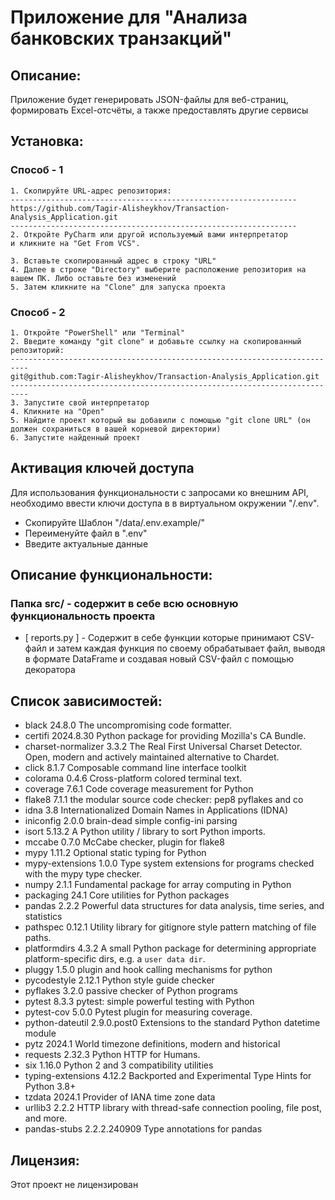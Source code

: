 # Приложение для "Анализа банковских транзакций" 

## Описание:
Приложение будет генерировать JSON-файлы для веб-страниц, формировать Excel-отсчёты,
а также предоставлять другие сервисы

## Установка:

### Способ - 1
```
1. Скопируйте URL-адрес репозитория:
----------------------------------------------------------------
https://github.com/Tagir-Alisheykhov/Transaction-Analysis_Application.git
----------------------------------------------------------------
2. Откройте PyCharm или другой используемый вами интерпретатор
и кликните на "Get From VCS".

3. Вставьте скопированный адрес в строку "URL"
4. Далее в строке "Directory" выберите расположение репозитория на вашем ПК. Либо оставьте без изменений
5. Затем кликните на "Clone" для запуска проекта
```
### Способ - 2
```
1. Откройте "PowerShell" или "Terminal"
2. Введите команду "git clone" и добавьте ссылку на скопированный репозиторий:
--------------------------------------------------------------------------
git@github.com:Tagir-Alisheykhov/Transaction-Analysis_Application.git
--------------------------------------------------------------------------
3. Запустите свой интерпретатор
4. Кликните на "Open"  
5. Найдите проект который вы добавили с помощью "git clone URL" (он должен сохраниться в вашей корневой директории)
6. Запустите найденный проект
```

## Активация ключей доступа
Для использования функциональности с запросами ко внешним API, необходимо ввести ключи доступа в 
в виртуальном окружении "/.env".
- Скопируйте Шаблон "/data/.env.example/" 
- Переименуйте файл в ".env"
- Введите актуальные данные

## Описание функциональности: 
### Папка src/ - содержит в себе всю основную функциональность проекта
- [ reports.py ] - Содержит в себе функции которые принимают CSV-файл и затем каждая функция
по своему обрабатывает файл, выводя в формате DataFrame и создавая новый CSV-файл с помощью декоратора  


## Список зависимостей: 
- black              24.8.0      The uncompromising code formatter.
- certifi            2024.8.30   Python package for providing Mozilla's CA Bundle.
- charset-normalizer 3.3.2       The Real First Universal Charset Detector. Open, modern and actively maintained alternative to Chardet.
- click              8.1.7       Composable command line interface toolkit
- colorama           0.4.6       Cross-platform colored terminal text.
- coverage           7.6.1       Code coverage measurement for Python
- flake8             7.1.1       the modular source code checker: pep8 pyflakes and co
- idna               3.8         Internationalized Domain Names in Applications (IDNA)
- iniconfig          2.0.0       brain-dead simple config-ini parsing
- isort              5.13.2      A Python utility / library to sort Python imports.
- mccabe             0.7.0       McCabe checker, plugin for flake8
- mypy               1.11.2      Optional static typing for Python
- mypy-extensions    1.0.0       Type system extensions for programs checked with the mypy type checker.
- numpy              2.1.1       Fundamental package for array computing in Python
- packaging          24.1        Core utilities for Python packages
- pandas             2.2.2       Powerful data structures for data analysis, time series, and statistics
- pathspec           0.12.1      Utility library for gitignore style pattern matching of file paths.
- platformdirs       4.3.2       A small Python package for determining appropriate platform-specific dirs, e.g. a `user data dir`.
- pluggy             1.5.0       plugin and hook calling mechanisms for python
- pycodestyle        2.12.1      Python style guide checker
- pyflakes           3.2.0       passive checker of Python programs
- pytest             8.3.3       pytest: simple powerful testing with Python
- pytest-cov         5.0.0       Pytest plugin for measuring coverage.
- python-dateutil    2.9.0.post0 Extensions to the standard Python datetime module
- pytz               2024.1      World timezone definitions, modern and historical
- requests           2.32.3      Python HTTP for Humans.
- six                1.16.0      Python 2 and 3 compatibility utilities
- typing-extensions  4.12.2      Backported and Experimental Type Hints for Python 3.8+
- tzdata             2024.1      Provider of IANA time zone data
- urllib3            2.2.2       HTTP library with thread-safe connection pooling, file post, and more.
- pandas-stubs       2.2.2.240909 Type annotations for pandas

## Лицензия:

Этот проект не лицензирован